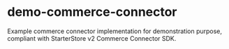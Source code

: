# demo-commerce-connector
Example commerce connector implementation for demonstration purpose, compliant with StarterStore v2 Commerce Connector SDK.
